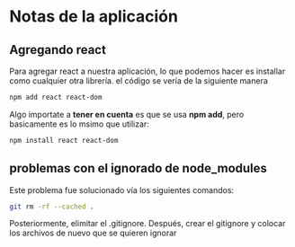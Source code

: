 # Notas de la aplicación

## Agregando react

Para agregar react a nuestra aplicación, lo que podemos hacer es installar como cualquier otra librería. el código se vería de la siguiente manera
```bash
npm add react react-dom
```
Algo importate a **tener en cuenta** es que se usa **npm add**, pero basicamente es lo msimo que utilizar:
```bash
npm install react react-dom
```

## problemas con el ignorado de node_modules

Este problema fue solucionado vía los siguientes comandos:
```bash
git rm -rf --cached .
```
Posteriormente, elimitar el .gitignore. Después, crear el gitignore y colocar los archivos de nuevo que se quieren ignorar
```